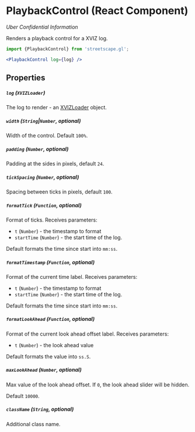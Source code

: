 # PlaybackControl (React Component)

*Uber Confidential Information*


Renders a playback control for a XVIZ log.

```jsx
import {PlaybackControl} from 'streetscape.gl';

<PlaybackControl log={log} />
```

## Properties

##### `log` (`XVIZLoader`)

The log to render - an [XVIZLoader](/docs/api-reference/xviz-loader-interface.md) object.

##### `width` (`String`|`Number`, optional)

Width of the control. Default `100%`.

##### `padding` (`Number`, optional)

Padding at the sides in pixels, default `24`.

##### `tickSpacing` (`Number`, optional)

Spacing between ticks in pixels, default `100`.

##### `formatTick` (`Function`, optional)

Format of ticks. Receives parameters:

- `t` (`Number`) - the timestamp to format
- `startTime` (`Number`) - the start time of the log.

Default formats the time since start into `mm:ss`.

##### `formatTimestamp` (`Function`, optional)

Format of the current time label. Receives parameters:

- `t` (`Number`) - the timestamp to format
- `startTime` (`Number`) - the start time of the log.

Default formats the time since start into `mm:ss`.

##### `formatLookAhead` (`Function`, optional)

Format of the current look ahead offset label. Receives parameters:

- `t` (`Number`) - the look ahead value

Default formats the value into `ss.S`.

##### `maxLookAhead` (`Number`, optional)

Max value of the look ahead offset. If `0`, the look ahead slider will be hidden.

Default `10000`.

##### `className` (`String`, optional)

Additional class name.

